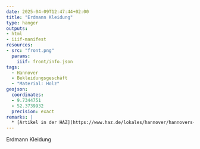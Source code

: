 ```yaml
---
date: 2025-04-09T12:47:44+02:00
title: "Erdmann Kleidung"
type: hanger
outputs:
- html
- iiif-manifest
resources:
- src: "front.png"
  params:
    iiif: front/info.json
tags:
  - Hannover
  - Bekleidungsgeschäft
  - "Material: Holz"
geojson:
  coordinates:
  - 9.7344751
  - 52.3739932
  precision: exact
remarks: |
  * [Artikel in der HAZ](https://www.haz.de/lokales/hannover/hannovers-bekanntester-herrenausstatter-ist-tot-JSBUEWHPHN2CRDO4XY5AJSHA44.html)
---
```

Erdmann
Kleidung
